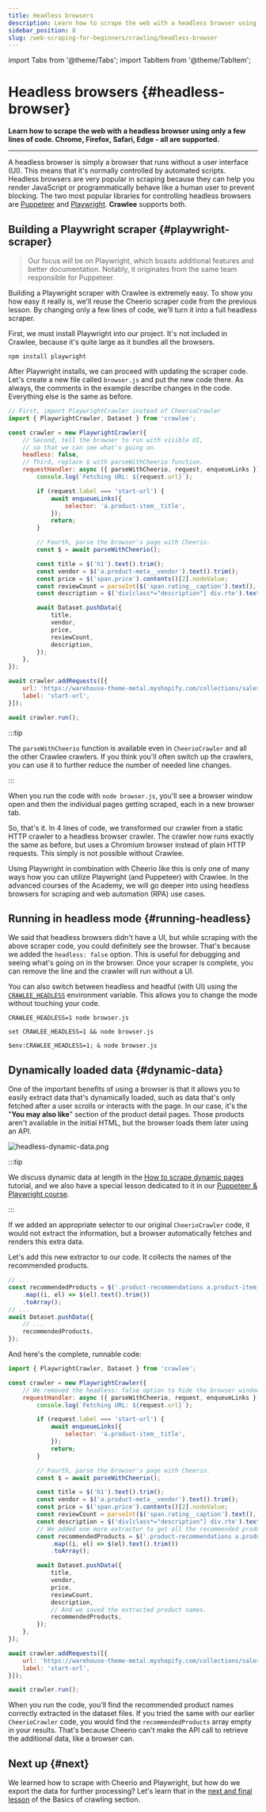 ```yaml
---
title: Headless browsers
description: Learn how to scrape the web with a headless browser using only a few lines of code. Chrome, Firefox, Safari, Edge - all are supported.
sidebar_position: 8
slug: /web-scraping-for-beginners/crawling/headless-browser
---
```


import Tabs from '@theme/Tabs';
import TabItem from '@theme/TabItem';

# Headless browsers {#headless-browser}

**Learn how to scrape the web with a headless browser using only a few lines of code. Chrome, Firefox, Safari, Edge - all are supported.**

---

A headless browser is simply a browser that runs without a user interface (UI). This means that it's normally controlled by automated scripts. Headless browsers are very popular in scraping because they can help you render JavaScript or programmatically behave like a human user to prevent blocking. The two most popular libraries for controlling headless browsers are [Puppeteer](https://pptr.dev/) and [Playwright](https://playwright.dev/). **Crawlee** supports both.

## Building a Playwright scraper {#playwright-scraper}

> Our focus will be on Playwright, which boasts additional features and better documentation. Notably, it originates from the same team responsible for Puppeteer.

Building a Playwright scraper with Crawlee is extremely easy. To show you how easy it really is, we'll reuse the Cheerio scraper code from the previous lesson. By changing only a few lines of code, we'll turn it into a full headless scraper.

First, we must install Playwright into our project. It's not included in Crawlee, because it's quite large as it bundles all the browsers.

```shell
npm install playwright
```

After Playwright installs, we can proceed with updating the scraper code. Let's create a new file called `browser.js` and put the new code there. As always, the comments in the example describe changes in the code. Everything else is the same as before.

```js title=browser.js
// First, import PlaywrightCrawler instead of CheerioCrawler
import { PlaywrightCrawler, Dataset } from 'crawlee';

const crawler = new PlaywrightCrawler({
    // Second, tell the browser to run with visible UI,
    // so that we can see what's going on.
    headless: false,
    // Third, replace $ with parseWithCheerio function.
    requestHandler: async ({ parseWithCheerio, request, enqueueLinks }) => {
        console.log(`Fetching URL: ${request.url}`);

        if (request.label === 'start-url') {
            await enqueueLinks({
                selector: 'a.product-item__title',
            });
            return;
        }

        // Fourth, parse the browser's page with Cheerio.
        const $ = await parseWithCheerio();

        const title = $('h1').text().trim();
        const vendor = $('a.product-meta__vendor').text().trim();
        const price = $('span.price').contents()[2].nodeValue;
        const reviewCount = parseInt($('span.rating__caption').text(), 10);
        const description = $('div[class*="description"] div.rte').text().trim();

        await Dataset.pushData({
            title,
            vendor,
            price,
            reviewCount,
            description,
        });
    },
});

await crawler.addRequests([{
    url: 'https://warehouse-theme-metal.myshopify.com/collections/sales',
    label: 'start-url',
}]);

await crawler.run();
```

:::tip

The `parseWithCheerio` function is available even in `CheerioCrawler` and all the other Crawlee crawlers. If you think you'll often switch up the crawlers, you can use it to further reduce the number of needed line changes.

:::


When you run the code with `node browser.js`, you'll see a browser window open and then the individual pages getting scraped, each in a new browser tab.

So, that's it. In 4 lines of code, we transformed our crawler from a static HTTP crawler to a headless browser crawler. The crawler now runs exactly the same as before, but uses a Chromium browser instead of plain HTTP requests. This simply is not possible without Crawlee.

Using Playwright in combination with Cheerio like this is only one of many ways how you can utilize Playwright (and Puppeteer) with Crawlee. In the advanced courses of the Academy, we will go deeper into using headless browsers for scraping and web automation (RPA) use cases.

## Running in headless mode {#running-headless}

We said that headless browsers didn't have a UI, but while scraping with the above scraper code, you could definitely see the browser. That's because we added the `headless: false` option. This is useful for debugging and seeing what's going on in the browser. Once your scraper is complete, you can remove the line and the crawler will run without a UI.

You can also switch between headless and headful (with UI) using the [`CRAWLEE_HEADLESS`](https://crawlee.dev/docs/guides/configuration#crawlee_headless) environment variable. This allows you to change the mode without touching your code.

<Tabs groupId="main">
<TabItem value="MacOS/Linux" label="MacOS/Linux">

```shell
CRAWLEE_HEADLESS=1 node browser.js
```

</TabItem>
<TabItem value="Windows CMD" label="Windows CMD">

```shell
set CRAWLEE_HEADLESS=1 && node browser.js
```

</TabItem>
<TabItem value="Windows Powershell" label="Windows Powershell">

```shell
$env:CRAWLEE_HEADLESS=1; & node browser.js
```

</TabItem>
</Tabs>

## Dynamically loaded data {#dynamic-data}

One of the important benefits of using a browser is that it allows you to easily extract data that's dynamically loaded, such as data that's only fetched after a user scrolls or interacts with the page. In our case, it's the "**You may also like**" section of the product detail pages. Those products aren't available in the initial HTML, but the browser loads them later using an API.

![headless-dynamic-data.png](./images/headless-dynamic-data.png)

:::tip

We discuss dynamic data at length in the [How to scrape dynamic pages](../../../tutorials/node_js/dealing_with_dynamic_pages.md) tutorial, and we also have a special lesson dedicated to it in our [Puppeteer & Playwright course](../../puppeteer_playwright/page/waiting.md).

:::

If we added an appropriate selector to our original `CheerioCrawler` code, it would not extract the information, but a browser automatically fetches and renders this extra data.

Let's add this new extractor to our code. It collects the names of the recommended products.

```js title=browser.js
// ...
const recommendedProducts = $('.product-recommendations a.product-item__title')
    .map((i, el) => $(el).text().trim())
    .toArray();
// ...
await Dataset.pushData({
    // ...
    recommendedProducts,
});
```

And here's the complete, runnable code:

```js title=browser.js
import { PlaywrightCrawler, Dataset } from 'crawlee';

const crawler = new PlaywrightCrawler({
    // We removed the headless: false option to hide the browser windows.
    requestHandler: async ({ parseWithCheerio, request, enqueueLinks }) => {
        console.log(`Fetching URL: ${request.url}`);

        if (request.label === 'start-url') {
            await enqueueLinks({
                selector: 'a.product-item__title',
            });
            return;
        }

        // Fourth, parse the browser's page with Cheerio.
        const $ = await parseWithCheerio();

        const title = $('h1').text().trim();
        const vendor = $('a.product-meta__vendor').text().trim();
        const price = $('span.price').contents()[2].nodeValue;
        const reviewCount = parseInt($('span.rating__caption').text(), 10);
        const description = $('div[class*="description"] div.rte').text().trim();
        // We added one more extractor to get all the recommended products.
        const recommendedProducts = $('.product-recommendations a.product-item__title')
            .map((i, el) => $(el).text().trim())
            .toArray();

        await Dataset.pushData({
            title,
            vendor,
            price,
            reviewCount,
            description,
            // And we saved the extracted product names.
            recommendedProducts,
        });
    },
});

await crawler.addRequests([{
    url: 'https://warehouse-theme-metal.myshopify.com/collections/sales',
    label: 'start-url',
}]);

await crawler.run();
```

When you run the code, you'll find the recommended product names correctly extracted in the dataset files. If you tried the same with our earlier `CheerioCrawler` code, you would find the `recommendedProducts` array empty in your results. That's because Cheerio can't make the API call to retrieve the additional data, like a browser can.

## Next up {#next}

We learned how to scrape with Cheerio and Playwright, but how do we export the data for further processing? Let's learn that in the [next and final lesson](./exporting_data.md) of the Basics of crawling section.
